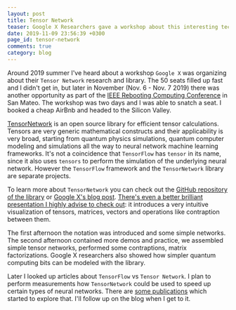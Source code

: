 ```yaml
---
layout: post
title: Tensor Network
teaser: Google X Researchers gave a workshop about this interesting technology
date: 2019-11-09 23:56:39 +0300
page_id: tensor-network
comments: true
category: blog
---
```

Around 2019 summer I've heard about a workshop `Google X` was organizing about their `Tensor Network` research and library. The 50 seats filled up fast and I didn't get in, but later in November (Nov. 6 - Nov. 7 2019) there was another opportunity as part of the [IEEE Rebooting Computing Conference](https://rebootingcomputing.ieee.org/rebooting-computing-week) in San Mateo. The workshop was two days and I was able to snatch a seat. I booked a cheap AirBnb and headed to the Silicon Valley.

[TensorNetwork](https://github.com/google/tensornetwork) is an open source library for efficient tensor calculations. Tensors are very generic mathematical constructs and their applicability is very broad, starting from quantum physics simulations, quantum computer modeling and simulations all the way to neural network machine learning frameworks. It's not a coincidence that `TensorFlow` has `tensor` in its name, since it also uses `tensors` to perform the simulation of the underlying neural network. However the `TensorFlow` framework and the `TensorNetwork` library are separate projects.

To learn more about `TensorNetwork` you can check out the [GitHub repository of the library](https://github.com/google/tensornetwork) or [Google X's blog post](https://ai.googleblog.com/2019/06/introducing-tensornetwork-open-source.html). [There's even a better brilliant presentation I highly advise to check out](https://www.math3ma.com/blog/matrices-as-tensor-network-diagrams): it introduces a very intuitive visualization of tensors, matrices, vectors and operations like contraption between them. 

The first afternoon the notation was introduced and some simple networks. The second afternoon contained more demos and practice, we assembled simple tensor networks, performed some contraptions, matrix factorizations. Google X researchers also showed how simpler quantum computing bits can be modeled with the library.

Later I looked up articles about `TensorFlow` vs `Tensor Network`. I plan to perform measurements how `TensorNetwork` could be used to speed up certain types of neural networks. There are [some publications](https://cmt-qo.phys.ethz.ch/cmt-qo-news/2018/04/machine-learning-with-tensor-networks.html) which started to explore that. I'll follow up on the blog when I get to it.
